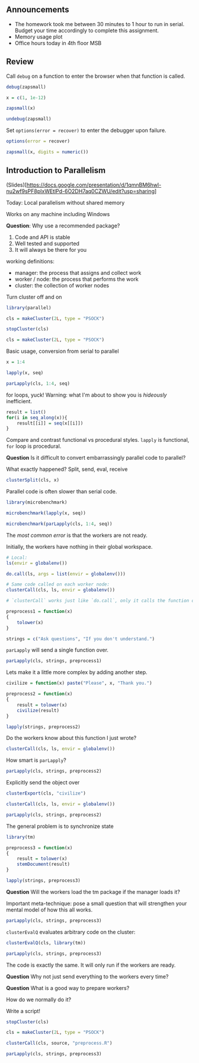 ## Announcements

- The homework took me between 30 minutes to 1 hour to run in serial.
 Budget your time accordingly to complete this assignment.
- Memory usage plot
- Office hours today in 4th floor MSB

## Review


Call `debug` on a function to enter the browser when that function is called.

```r
debug(zapsmall)

x = c(1, 1e-12)

zapsmall(x)

undebug(zapsmall)
```

Set `options(error = recover)` to enter the debugger upon failure.

```r
options(error = recover)

zapsmall(x, digits = numeric())
```

## Introduction to Parallelism

(Slides)[https://docs.google.com/presentation/d/1qmnBM6hwl-nu2wf9sPF8pIxWEtlPd-6O2DH7aq0CZWU/edit?usp=sharing]

Today: Local parallelism without shared memory

Works on any machine including Windows

__Question__: Why use a recommended package?
1. Code and API is stable
2. Well tested and supported
3. It will always be there for you

working definitions:
- manager: the process that assigns and collect work
- worker / node: the process that performs the work
- cluster: the collection of worker nodes


Turn cluster off and on

```r
library(parallel)

cls = makeCluster(2L, type = "PSOCK")

stopCluster(cls)

cls = makeCluster(2L, type = "PSOCK")
```

Basic usage, conversion from serial to parallel

```r
x = 1:4

lapply(x, seq)

parLapply(cls, 1:4, seq)
```

for loops, yuck!
Warning: what I'm about to show you is _hideously_ inefficient.

```r
result = list()
for(i in seq_along(x)){
    result[[i]] = seq(x[[i]])
}
```

Compare and contrast functional vs procedural styles.
`lapply` is functional, `for` loop is procedural.

__Question__ Is it difficult to convert embarrassingly parallel code to parallel?

What exactly happened?
Split, send, eval, receive

```r
clusterSplit(cls, x)
```

Parallel code is often slower than serial code.

```r
library(microbenchmark)

microbenchmark(lapply(x, seq))

microbenchmark(parLapply(cls, 1:4, seq))
```

The *most common error* is that the workers are not ready.

Initially, the workers have nothing in their global workspace.

```r
# Local:
ls(envir = globalenv())

do.call(ls, args = list(envir = globalenv()))

# Same code called on each worker node:
clusterCall(cls, ls, envir = globalenv())

# `clusterCall` works just like `do.call`, only it calls the function on a cluster.

preprocess1 = function(x)
{
    tolower(x)
}

strings = c("Ask questions", "If you don't understand.")
```

`parLapply` will send a single function over.

```r
parLapply(cls, strings, preprocess1)
```

Lets make it a little more complex by adding another step.

```r
civilize = function(x) paste("Please", x, "Thank you.")

preprocess2 = function(x)
{
    result = tolower(x)
    civilize(result)
}

lapply(strings, preprocess2)
```

Do the workers know about this function I just wrote?

```r
clusterCall(cls, ls, envir = globalenv())
```

How smart is `parLapply`?

```r
parLapply(cls, strings, preprocess2)
```

Explicitly send the object over

```r
clusterExport(cls, "civilize")

clusterCall(cls, ls, envir = globalenv())

parLapply(cls, strings, preprocess2)
```

The general problem is to synchronize state

```r
library(tm)

preprocess3 = function(x)
{
    result = tolower(x)
    stemDocument(result)
}

lapply(strings, preprocess3)
```

__Question__ Will the workers load the tm package if the manager loads it?

Important meta-technique: pose a small question that will strengthen your mental model of how this all works.

```r
parLapply(cls, strings, preprocess3)
```

`clusterEvalQ` evaluates arbitrary code on the cluster:

```r
clusterEvalQ(cls, library(tm))

parLapply(cls, strings, preprocess3)
```

The code is exactly the same.
It will only run if the workers are ready.

__Question__ Why not just send everything to the workers every time?

__Question__ What is a good way to prepare workers?

How do we normally do it?

Write a script!

```r
stopCluster(cls)

cls = makeCluster(2L, type = "PSOCK")

clusterCall(cls, source, "preprocess.R")

parLapply(cls, strings, preprocess3)
```
